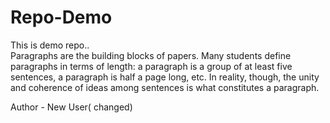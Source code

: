 # Repo-Demo
This is demo repo..
<br>
Paragraphs are the building blocks of papers. Many students define paragraphs in terms of length: a paragraph is a group of at least five sentences, a paragraph is half a page long, etc. In reality, though, the unity and coherence of ideas among sentences is what constitutes a paragraph.

Author - New User( changed)
